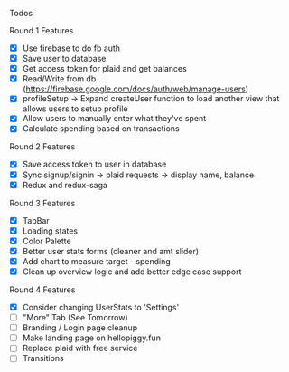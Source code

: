 Todos

Round 1 Features
- [x] Use firebase to do fb auth
- [x] Save user to database
- [x] Get access token for plaid and get balances
- [x] Read/Write from db (https://firebase.google.com/docs/auth/web/manage-users)
- [x] profileSetup -> Expand createUser function to load another view that allows users to setup profile
- [x] Allow users to manually enter what they've spent
- [x] Calculate spending based on transactions

Round 2 Features
- [x] Save access token to user in database
- [x] Sync signup/signin -> plaid requests -> display name, balance
- [x] Redux and redux-saga

Round 3 Features
- [x] TabBar
- [x] Loading states
- [x] Color Palette
- [x] Better user stats forms (cleaner and amt slider)
- [x] Add chart to measure target - spending
- [x] Clean up overview logic and add better edge case support

Round 4 Features
- [x] Consider changing UserStats to 'Settings'
- [ ] "More" Tab (See Tomorrow)
- [ ] Branding / Login page cleanup
- [ ] Make landing page on hellopiggy.fun
- [ ] Replace plaid with free service
- [ ] Transitions
